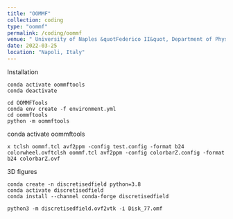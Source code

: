 ```yaml
---
title: "OOMMF"
collection: coding
type: "oommf"
permalink: /coding/oommf
venue: " University of Naples &quotFederico II&quot, Department of Physics"
date: 2022-03-25
location: "Napoli, Italy"
---
```



Installation

```
conda activate oommftools
conda deactivate

cd OOMMFTools
conda env create -f environment.yml
cd oommftools
python -m oommftools
```

conda activate oommftools

```
x tclsh oommf.tcl avf2ppm -config test.config -format b24 colorwheel.ovf​tclsh oommf.tcl avf2ppm -config colorbarZ.config -format b24 colorbarZ.ovf
```

3D figures

```
conda create -n discretisedfield python=3.8
conda activate discretisedfield
conda install --channel conda-forge discretisedfield

python3 -m discretisedfield.ovf2vtk -i Disk_77.omf

```
